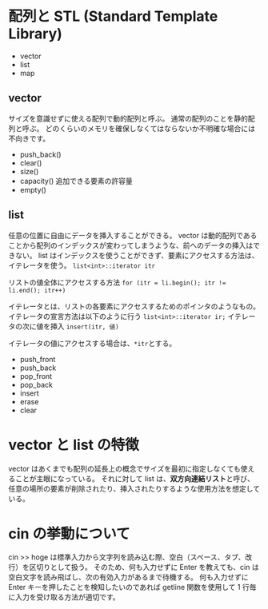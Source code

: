 # 配列と STL (Standard Template Library)

- vector
- list
- map

## vector

サイズを意識せずに使える配列で動的配列と呼ぶ。
通常の配列のことを静的配列と呼ぶ。
どのくらいのメモリを確保しなくてはならないか不明確な場合には不向きです。

- push_back()
- clear()
- size()
- capacity() 追加できる要素の許容量
- empty()

## list

任意の位置に自由にデータを挿入することができる。
vector は動的配列であることから配列のインデックスが変わってしまうような、前へのデータの挿入はできない。
list はインデックスを使うことができず、要素にアクセスする方法は、イテレータを使う。
`list<int>::iterator itr`

リストの値全体にアクセスする方法
`for (itr = li.begin(); itr != li.end(); itr++)`

イテレータとは、リストの各要素にアクセスするためのポインタのようなもの。
イテレータの宣言方法は以下のように行う
`list<int>::iterator ir;`
イテレータの次に値を挿入
`insert(itr, 値)`

イテレータの値にアクセスする場合は、`*itr`とする。

- push_front
- push_back
- pop_front
- pop_back
- insert
- erase
- clear

# vector と list の特徴

vector はあくまでも配列の延長上の概念でサイズを最初に指定しなくても使えることが主眼になっている。
それに対して list は、**双方向連結リスト**と呼び、任意の場所の要素が削除されたり、挿入されたりするような使用方法を想定している。

# cin の挙動について

cin >> hoge は標準入力から文字列を読み込む際、空白（スペース、タブ、改行）を区切りとして扱う。
そのため、何も入力せずに Enter を教えても、cin は空白文字を読み飛ばし、次の有効入力があるまで待機する。
何も入力せずに Enter キーを押したことを検知したいのであれば getline 関数を使用して 1 行毎に入力を受け取る方法が適切です。
